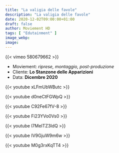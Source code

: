 ```yaml
---
title: "La valigia delle favole"
description: "La valigia delle favole"
date: 2020-12-02T09:00:00+01:00
draft: false
author: Moviement HD
tags: [ "Edutainment" ]
image_webp:
image:
---
```


{{< vimeo 580679662 >}}
<br>

- Moviement: *riprese, montaggio, post-produzione*
- Cliente: **Lo Stanzone delle Apparizioni**
- Data: **Dicembre 2020**


{{< youtube xLFmUbWButc >}}
<br>

{{< youtube d0neCtFGWpQ >}}
<br>

{{< youtube C92Fe67fV-8 >}}
<br>

{{< youtube Fi23YVo0Vs0 >}}
<br>

{{< youtube l7MeITZ3IdQ >}}
<br>

{{< youtube IV9GjuW9m6w >}}
<br>

{{< youtube M0g3rxKqTT4 >}}
